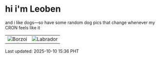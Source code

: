 # hi i'm Leoben

and i like dogs—so have some random dog pics that change whenever my CRON feels like it

|  |  |
|--------|----------|
| ![Borzoi](https://random-dog-vercel.vercel.app/api/random-borzoi?v=1760081789) | ![Labrador](https://random-dog-vercel.vercel.app/api/random-labrador?v=1760081789) |

Last updated: 2025-10-10 15:36 PHT
